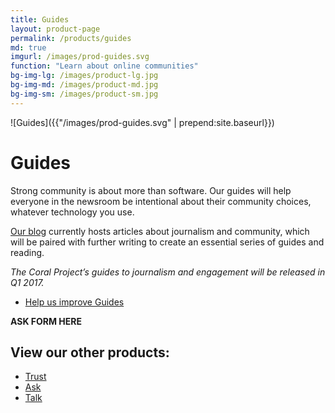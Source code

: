 ```yaml
---
title: Guides
layout: product-page
permalink: /products/guides
md: true
imgurl: /images/prod-guides.svg
function: "Learn about online communities"
bg-img-lg: /images/product-lg.jpg
bg-img-md: /images/product-md.jpg
bg-img-sm: /images/product-sm.jpg
---
```


![Guides]({{"/images/prod-guides.svg" | prepend:site.baseurl}})

# Guides

Strong community is about more than software. Our guides will help everyone in the newsroom be intentional about their community choices, whatever technology you use.

[Our blog](http://blog.coralproject.net) currently hosts articles about journalism and community, which will be paired with further writing to create an essential series of guides and reading.

*The Coral Project’s guides to journalism and engagement will be released in Q1 2017.*

* [Help us improve Guides](contribute.html)

**ASK FORM HERE**


## View our other products:
* [Trust](/products/trust.html)
* [Ask](/products/ask.html)
* [Talk](/products/talk.html)
